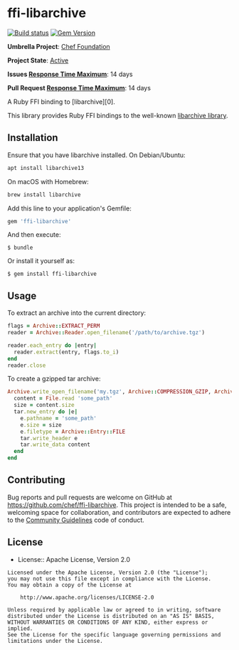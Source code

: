 # ffi-libarchive

[![Build status](https://badge.buildkite.com/a6b96170c6257e384000f311fa0052cb7880762e06bc66c91e.svg)](https://buildkite.com/chef-oss/chef-ffi-libarchive-master-verify)
[![Gem Version](https://badge.fury.io/rb/ffi-libarchive.svg)](https://badge.fury.io/rb/ffi-libarchive)

**Umbrella Project**: [Chef Foundation](https://github.com/chef/chef-oss-practices/blob/master/projects/chef-foundation.md)

**Project State**: [Active](https://github.com/chef/chef-oss-practices/blob/master/repo-management/repo-states.md#active)

**Issues [Response Time Maximum](https://github.com/chef/chef-oss-practices/blob/master/repo-management/repo-states.md)**: 14 days

**Pull Request [Response Time Maximum](https://github.com/chef/chef-oss-practices/blob/master/repo-management/repo-states.md)**: 14 days

A Ruby FFI binding to [libarchive][0].

This library provides Ruby FFI bindings to the well-known [libarchive library](https://github.com/libarchive/libarchive).

## Installation

Ensure that you have libarchive installed. On Debian/Ubuntu:

```sh
apt install libarchive13
```

On macOS with Homebrew:
```sh
brew install libarchive
```

Add this line to your application's Gemfile:

```ruby
gem 'ffi-libarchive'
```

And then execute:

```shell
$ bundle
```

Or install it yourself as:

```shell
$ gem install ffi-libarchive
```

## Usage

To extract an archive into the current directory:

```ruby
flags = Archive::EXTRACT_PERM
reader = Archive::Reader.open_filename('/path/to/archive.tgz')

reader.each_entry do |entry|
  reader.extract(entry, flags.to_i)
end
reader.close
```

To create a gzipped tar archive:

```ruby
Archive.write_open_filename('my.tgz', Archive::COMPRESSION_GZIP, Archive::FORMAT_TAR_PAX_RESTRICTED) do |tar|
  content = File.read 'some_path'
  size = content.size
  tar.new_entry do |e|
    e.pathname = 'some_path'
    e.size = size
    e.filetype = Archive::Entry::FILE
    tar.write_header e
    tar.write_data content
  end
end
```

## Contributing

Bug reports and pull requests are welcome on GitHub at <https://github.com/chef/ffi-libarchive>. This project is intended to be a safe, welcoming space for collaboration, and contributors are expected to adhere to the [Community Guidelines](https://docs.chef.io/community_guidelines.html) code of conduct.

## License

- License:: Apache License, Version 2.0

```text
Licensed under the Apache License, Version 2.0 (the "License");
you may not use this file except in compliance with the License.
You may obtain a copy of the License at

    http://www.apache.org/licenses/LICENSE-2.0

Unless required by applicable law or agreed to in writing, software
distributed under the License is distributed on an "AS IS" BASIS,
WITHOUT WARRANTIES OR CONDITIONS OF ANY KIND, either express or implied.
See the License for the specific language governing permissions and
limitations under the License.
```